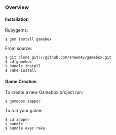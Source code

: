 ### Overview

#### Installation

Rubygems:

    $ gem install gamebox

From source:

    $ git clone git://github.com/shawn42/gamebox.git
    $ cd gamebox
    $ bundle install
    $ rake install

#### Game Creation

To create a new Gamebox project run:

    $ gamebox zapper

To run your game:

    $ cd zapper
    $ bundle
    $ bundle exec rake
